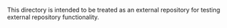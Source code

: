 This directory is intended to be treated as an external repository for testing external repository functionality.
